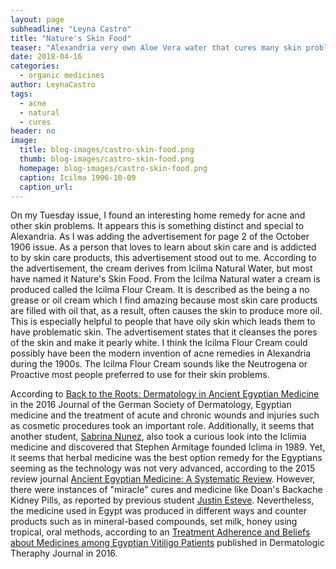 ```yaml
---
layout: page
subheadline: "Leyna Castro"
title: "Nature's Skin Food"
teaser: "Alexandria very own Aloe Vera water that cures many skin problems"
date: 2018-04-16
categories:
  - organic medicines
author: LeynaCastro
tags:
  - acne
  - natural
  - cures
header: no
image:
  title: blog-images/castro-skin-food.png
  thumb: blog-images/castro-skin-food.png
  homepage: blog-images/castro-skin-food.png
  caption: Icilma 1906-10-09
  caption_url: 
---
```

On my Tuesday issue, I found an interesting home remedy for acne and other skin problems. It appears this is something distinct and special to Alexandria. As I was adding the advertisement for page 2 of the October 1906 issue. As a person that loves to learn about skin care and is addicted to by skin care products, this advertisement stood out to me. According to the advertisement, the cream derives from Icilma Natural Water, but most have named it Nature's Skin Food. From the Icilma Natural water a cream is produced called the Icilma Flour Cream. It is described as the being a no grease or oil cream which I find amazing because most skin care products are filled with oil that, as a result, often causes the skin to produce more oil. This is especially helpful to people that have oily skin which leads them to have problematic skin. The advertisement states that it cleanses the pores of the skin and make it pearly white. I think the Icilma Flour Cream could possibly have been the modern invention of acne remedies in Alexandria during the 1900s. The Icilma Flour Cream sounds like the Neutrogena or Proactive most people preferred to use for their skin problems.

According to [Back to the Roots: Dermatology in Ancient Egyptian Medicine](https://onlinelibrary.wiley.com/doi/full/10.1111/ddg.12947) in the 2016 Journal of the German Society of Dermatology, Egyptian medicine and the treatment of acute and chronic wounds and injuries such as cosmetic procedures took an important role. Additionally, it seems that another student, [Sabrina Nunez](https://dig-eg-gaz.github.io/curiosities/nunez-blogpost/), also took a curious look into the Iclimia medicine and discovered that Stephen Armitage founded Iclima in 1989. Yet, it seems that herbal medicine was the best option remedy for the Egyptians seeming as the technology was not very advanced, according to the 2015 review journal [Ancient Egyptian Medicine: A Systematic Review](https://doaj.org/article/602aea8253f84a068559bb763708c006?). However, there were instances of "miracle" cures and medicine like Doan's Backache Kidney Pills, as reported by previous student [Justin Esteve](https://dig-eg-gaz.github.io/curiosities/Esteve-Medicine/). Nevertheless, the medicine used in Egypt was produced in different ways and counter products such as in mineral-based compounds, set milk, honey using tropical, oral methods, according to an [Treatment Adherence and Beliefs about Medicines among Egyptian Vitiligo Patients](https://www.ncbi.nlm.nih.gov/pubmed/27594551) published in Dermatologic Theraphy Journal in 2016.

